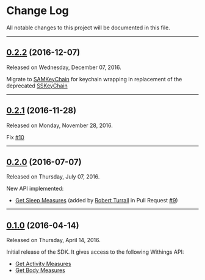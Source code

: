 # Change Log

All notable changes to this project will be documented in this file.

---
## [0.2.2](https://github.com/jdrevet/Withings-SDK-iOS/releases/tag/0.2.2) (2016-12-07)
Released on Wednesday, December 07, 2016.

Migrate to [SAMKeyChain](https://github.com/soffes/SAMKeychain) for keychain wrapping in replacement of the deprecated [SSKeyChain](https://github.com/soffes/SSKeychain)

---
## [0.2.1](https://github.com/jdrevet/Withings-SDK-iOS/releases/tag/0.2.1) (2016-11-28)
Released on Monday, November 28, 2016.

Fix [#10](https://github.com/jdrevet/Withings-SDK-iOS/issues/10)

---
## [0.2.0](https://github.com/jdrevet/Withings-SDK-iOS/releases/tag/0.2.0) (2016-07-07)
Released on Thursday, July 07, 2016.

New API implemented:
- [Get Sleep Measures](http://oauth.withings.com/api/doc#api-Measure-get_sleep) (added by [Robert Turrall](https://github.com/robertturrall) in Pull Request
[#9](https://github.com/jdrevet/Withings-SDK-iOS/pull/9))

---

## [0.1.0](https://github.com/jdrevet/Withings-SDK-iOS/releases/tag/0.1.0) (2016-04-14)
Released on Thursday, April 14, 2016.

Initial release of the SDK. It gives access to the following Withings API:
- [Get Activity Measures](http://oauth.withings.com/api/doc#api-Measure-get_activity)
- [Get Body Measures](http://oauth.withings.com/api/doc#api-Measure-get_measure)
